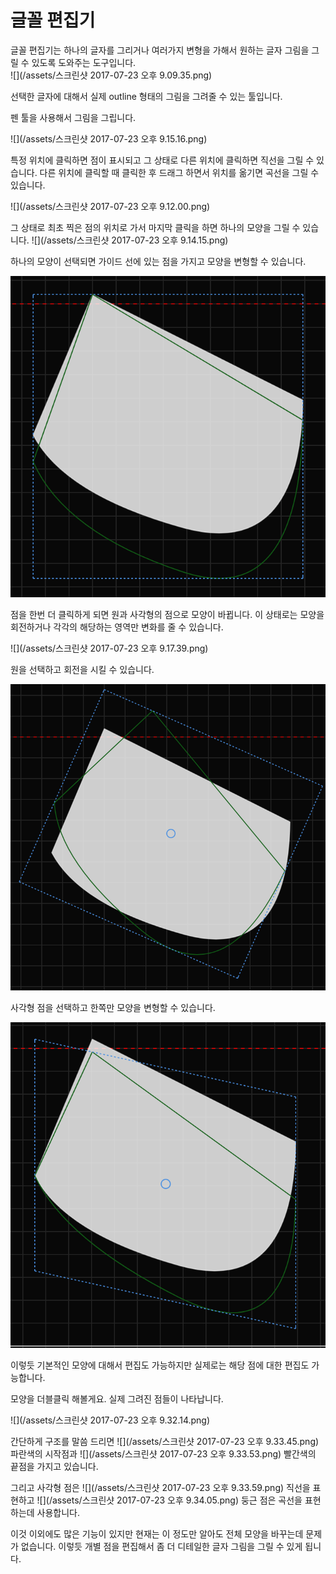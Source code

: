 # 글꼴 편집기

글꼴 편집기는 하나의 글자를 그리거나 여러가지 변형을 가해서 원하는 글자 그림을 그릴 수 있도록 도와주는 도구입니다.  
![](/assets/스크린샷 2017-07-23 오후 9.09.35.png)

선택한 글자에 대해서 실제 outline 형태의 그림을 그려줄 수 있는 툴입니다.

펜 툴을 사용해서 그림을 그립니다.

![](/assets/스크린샷 2017-07-23 오후 9.15.16.png)

특정 위치에 클릭하면 점이 표시되고 그 상태로  다른 위치에 클릭하면  직선을 그릴 수 있습니다.  다른 위치에 클릭할 때  클릭한 후 드래그 하면서 위치를 옮기면  곡선을 그릴 수 있습니다.

![](/assets/스크린샷 2017-07-23 오후 9.12.00.png)

그 상태로 최초 찍은 점의 위치로 가서 마지막 클릭을 하면 하나의 모양을 그릴 수 있습니다. ![](/assets/스크린샷 2017-07-23 오후 9.14.15.png)

하나의 모양이 선택되면  가이드 선에 있는  점을 가지고 모양을 변형할 수 있습니다.

![](/assets/import-rectangle.png)

점을 한번 더 클릭하게 되면  원과 사각형의 점으로 모양이 바뀝니다.  이 상태로는 모양을 회전하거나  각각의 해당하는 영역만 변화를 줄 수 있습니다.

![](/assets/스크린샷 2017-07-23 오후 9.17.39.png)

원을 선택하고 회전을 시킬 수 있습니다.

![](/assets/import-rotate.png)

사각형 점을 선택하고 한쪽만 모양을 변형할 수 있습니다.

![](/assets/skew.png)

이렇듯 기본적인 모양에 대해서 편집도 가능하지만 실제로는 해당 점에 대한 편집도 가능합니다.

모양을 더블클릭 해볼게요.  실제 그려진 점들이 나타납니다.

![](/assets/스크린샷 2017-07-23 오후 9.32.14.png)

간단하게 구조를 말씀 드리면   ![](/assets/스크린샷 2017-07-23 오후 9.33.45.png)  파란색의 시작점과  ![](/assets/스크린샷 2017-07-23 오후 9.33.53.png)  빨간색의 끝점을 가지고  있습니다.

그리고 사각형 점은 ![](/assets/스크린샷 2017-07-23 오후 9.33.59.png)  직선을 표현하고 ![](/assets/스크린샷 2017-07-23 오후 9.34.05.png)  둥근 점은 곡선을 표현하는데 사용합니다.

이것 이외에도 많은 기능이 있지만 현재는 이 정도만 알아도 전체 모양을 바꾸는데 문제가 없습니다.  이렇듯 개별 점을 편집해서 좀 더 디테일한 글자 그림을 그릴 수 있게 됩니다.




